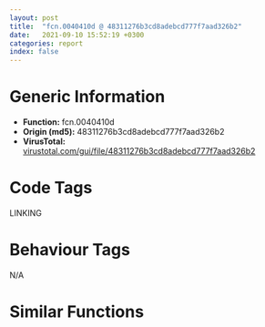 ```yaml
---
layout: post
title:  "fcn.0040410d @ 48311276b3cd8adebcd777f7aad326b2"
date:   2021-09-10 15:52:19 +0300
categories: report
index: false
---
```


# Generic Information
- **Function:** fcn.0040410d
- **Origin (md5):** 48311276b3cd8adebcd777f7aad326b2
- **VirusTotal:** [virustotal.com/gui/file/48311276b3cd8adebcd777f7aad326b2][virustotal_ref]

# Code Tags
<span class="tag" id="LINKING">LINKING</span>


# Behaviour Tags
<span class="bhv-tag" id="na">N/A</span>

# Similar Functions
<script type="text/javascript" src="https://www.gstatic.com/charts/loader.js"></script>
<script type="text/javascript">

    google.charts.load('current', {'packages':['corechart']});
    google.charts.setOnLoadCallback(drawChart);

    function drawChart() {
    var data = new google.visualization.DataTable();
        data.addColumn('number', 'X');
        data.addColumn('number', 'Y');
        data.addColumn({type: 'string', role: 'tooltip', 'p': {'html': true}});
        data.addColumn({'type': 'string', 'role': 'style'});
        
        data.addRows([
    [27.1927490234375, -9.136716842651367, '<b><a href="/report/fcn.0040410d@48311276b3cd8adebcd777f7aad326b2">fcn.0040410d</a><br>@48311276b3cd8adebcd777f7aad326b2</b><br>push ebp<br>mov ebp, esp<br>cmp byte[ebp+8], 0<br>jne 0x40413d<br>push esi<br>mov esi, 0x4a1bc0<br>cmp dword[esi], 0<br>je 0x404131<br>cmp dword[esi], 0xffffffff<br>je 0x40412e<br>push dword[esi]<br>call dword[sym.imp.KERNEL32.dll_FreeLibrary]<br>and dword[esi], 0<br>add esi, 4<br>cmp esi, 0x4a1bd0<br>jne 0x40411c<br>pop esi<br>pop ebp<br>ret <br><eoc> ', 'point { fill-color: #e0440e; }'],
[-98.1163558959961, -125.8592300415039, '<b><a href="/report/fcn.004667f0@394c28c779b535ac47055481e5ab2427">fcn.004667f0</a><br>@394c28c779b535ac47055481e5ab2427</b><br>push ebp<br>mov ebp, esp<br>cmp byte[ebp+8], 0<br>jne 0x466820<br>push esi<br>mov esi, 0x49eae8<br>cmp dword[esi], 0<br>je 0x466814<br>cmp dword[esi], 0xffffffff<br>je 0x466811<br>push dword[esi]<br>call dword[sym.imp.KERNEL32.dll_FreeLibrary]<br>and dword[esi], 0<br>add esi, 4<br>cmp esi, 0x49eaf4<br>jne 0x4667ff<br>pop esi<br>pop ebp<br>ret <br><eoc> ', 'null'],
[-14.487929344177246, 49.808589935302734, '<b><a href="/report/fcn.0041f7a2@835812ed365516de32516b9bf14b0450">fcn.0041f7a2</a><br>@835812ed365516de32516b9bf14b0450</b><br>push ebp<br>mov ebp, esp<br>cmp byte[ebp+8], 0<br>jne 0x41f7d2<br>push esi<br>mov esi, 0x4d7608<br>cmp dword[esi], 0<br>je 0x41f7c6<br>cmp dword[esi], 0xffffffff<br>je 0x41f7c3<br>push dword[esi]<br>call dword[sym.imp.KERNEL32.dll_FreeLibrary]<br>and dword[esi], 0<br>add esi, 4<br>cmp esi, 0x4d7614<br>jne 0x41f7b1<br>pop esi<br>pop ebp<br>ret <br><eoc> ', 'null'],
[25.308940887451172, 37.89192581176758, '<b><a href="/report/fcn.0040c3e9@a7fde220a04c8ad1ded25e571c4daa50">fcn.0040c3e9</a><br>@a7fde220a04c8ad1ded25e571c4daa50</b><br>push ebp<br>mov ebp, esp<br>cmp byte[ebp+8], 0<br>jne 0x40c419<br>push esi<br>mov esi, 0x426a04<br>cmp dword[esi], 0<br>je 0x40c40d<br>cmp dword[esi], 0xffffffff<br>je 0x40c40a<br>push dword[esi]<br>call dword[sym.imp.KERNEL32.dll_FreeLibrary]<br>and dword[esi], 0<br>add esi, 4<br>cmp esi, 0x426a14<br>jne 0x40c3f8<br>pop esi<br>pop ebp<br>ret <br><eoc> ', 'null'],
[67.26422882080078, -76.26293182373047, '<b><a href="/report/fcn.004667f0@3a017db0719485179e5931e1ff048b6a">fcn.004667f0</a><br>@3a017db0719485179e5931e1ff048b6a</b><br>push ebp<br>mov ebp, esp<br>cmp byte[ebp+8], 0<br>jne 0x466820<br>push esi<br>mov esi, 0x49eae8<br>cmp dword[esi], 0<br>je 0x466814<br>cmp dword[esi], 0xffffffff<br>je 0x466811<br>push dword[esi]<br>call dword[sym.imp.KERNEL32.dll_FreeLibrary]<br>and dword[esi], 0<br>add esi, 4<br>cmp esi, 0x49eaf4<br>jne 0x4667ff<br>pop esi<br>pop ebp<br>ret <br><eoc> ', 'null'],
[-20.445648193359375, -88.48915100097656, '<b><a href="/report/fcn.10006844@b74a1e462e0b6bacec09e2503391e156">fcn.10006844</a><br>@b74a1e462e0b6bacec09e2503391e156</b><br>push ebp<br>mov ebp, esp<br>cmp byte[ebp+8], 0<br>jne 0x10006874<br>push esi<br>mov esi, 0x1001ebd0<br>cmp dword[esi], 0<br>je 0x10006868<br>cmp dword[esi], 0xffffffff<br>je 0x10006865<br>push dword[esi]<br>call dword[sym.imp.KERNEL32.dll_FreeLibrary]<br>and dword[esi], 0<br>add esi, 4<br>cmp esi, 0x1001ebdc<br>jne 0x10006853<br>pop esi<br>pop ebp<br>ret <br><eoc> ', 'null'],
[52.44294738769531, 76.64231872558594, '<b><a href="/report/fcn.00405139@ea6f23b2cb496f8773ec04df5c0f8d87">fcn.00405139</a><br>@ea6f23b2cb496f8773ec04df5c0f8d87</b><br>push ebp<br>mov ebp, esp<br>cmp byte[ebp+8], 0<br>jne 0x405169<br>push esi<br>mov esi, 0x49bf04<br>cmp dword[esi], 0<br>je 0x40515d<br>cmp dword[esi], 0xffffffff<br>je 0x40515a<br>push dword[esi]<br>call dword[sym.imp.KERNEL32.dll_FreeLibrary]<br>and dword[esi], 0<br>add esi, 4<br>cmp esi, 0x49bf14<br>jne 0x405148<br>pop esi<br>pop ebp<br>ret <br><eoc> ', 'null'],
[-90.48540496826172, 59.870296478271484, '<b><a href="/report/fcn.00405139@03a5d7e745838b7e7a4c7d09dcb64e60">fcn.00405139</a><br>@03a5d7e745838b7e7a4c7d09dcb64e60</b><br>push ebp<br>mov ebp, esp<br>cmp byte[ebp+8], 0<br>jne 0x405169<br>push esi<br>mov esi, 0x49bf04<br>cmp dword[esi], 0<br>je 0x40515d<br>cmp dword[esi], 0xffffffff<br>je 0x40515a<br>push dword[esi]<br>call dword[sym.imp.KERNEL32.dll_FreeLibrary]<br>and dword[esi], 0<br>add esi, 4<br>cmp esi, 0x49bf14<br>jne 0x405148<br>pop esi<br>pop ebp<br>ret <br><eoc> ', 'null'],
[116.92402648925781, -51.299827575683594, '<b><a href="/report/fcn.0041f7b2@c0371bf2f84d37acabd30e547b4cc5fa">fcn.0041f7b2</a><br>@c0371bf2f84d37acabd30e547b4cc5fa</b><br>push ebp<br>mov ebp, esp<br>cmp byte[ebp+8], 0<br>jne 0x41f7e2<br>push esi<br>mov esi, 0x449608<br>cmp dword[esi], 0<br>je 0x41f7d6<br>cmp dword[esi], 0xffffffff<br>je 0x41f7d3<br>push dword[esi]<br>call dword[sym.imp.KERNEL32.dll_FreeLibrary]<br>and dword[esi], 0<br>add esi, 4<br>cmp esi, 0x449614<br>jne 0x41f7c1<br>pop esi<br>pop ebp<br>ret <br><eoc> ', 'null'],
[105.09366607666016, -120.9546890258789, '<b><a href="/report/fcn.0040bf21@b9e7701b101639a92238161f00b7471e">fcn.0040bf21</a><br>@b9e7701b101639a92238161f00b7471e</b><br>push ebp<br>mov ebp, esp<br>cmp byte[ebp+8], 0<br>jne 0x40bf51<br>push esi<br>mov esi, 0x42f5a4<br>cmp dword[esi], 0<br>je 0x40bf45<br>cmp dword[esi], 0xffffffff<br>je 0x40bf42<br>push dword[esi]<br>call dword[sym.imp.KERNEL32.dll_FreeLibrary]<br>and dword[esi], 0<br>add esi, 4<br>cmp esi, 0x42f5b0<br>jne 0x40bf30<br>pop esi<br>pop ebp<br>ret <br><eoc> ', 'null'],
[-46.76639175415039, 157.47732543945312, '<b><a href="/report/fcn.004762d4@2fcce874fb2a3a396274d2df89c397e3">fcn.004762d4</a><br>@2fcce874fb2a3a396274d2df89c397e3</b><br>push ebp<br>mov ebp, esp<br>cmp byte[ebp+8], 0<br>jne 0x476304<br>push esi<br>mov esi, 0x543300<br>cmp dword[esi], 0<br>je 0x4762f8<br>cmp dword[esi], 0xffffffff<br>je 0x4762f5<br>push dword[esi]<br>call dword[sym.imp.KERNEL32.dll_FreeLibrary]<br>and dword[esi], 0<br>add esi, 4<br>cmp esi, 0x54330c<br>jne 0x4762e3<br>pop esi<br>pop ebp<br>ret <br><eoc> ', 'null'],
[64.06818389892578, 150.44366455078125, '<b><a href="/report/fcn.0040bf21@2befdc6dad4b6936d78e65ffd5537599">fcn.0040bf21</a><br>@2befdc6dad4b6936d78e65ffd5537599</b><br>push ebp<br>mov ebp, esp<br>cmp byte[ebp+8], 0<br>jne 0x40bf51<br>push esi<br>mov esi, 0x42f5a4<br>cmp dword[esi], 0<br>je 0x40bf45<br>cmp dword[esi], 0xffffffff<br>je 0x40bf42<br>push dword[esi]<br>call dword[sym.imp.KERNEL32.dll_FreeLibrary]<br>and dword[esi], 0<br>add esi, 4<br>cmp esi, 0x42f5b0<br>jne 0x40bf30<br>pop esi<br>pop ebp<br>ret <br><eoc> ', 'null'],
[151.61073303222656, 90.27775573730469, '<b><a href="/report/fcn.00411127@597d9ee507d1b2a81775aa98c4a2271a">fcn.00411127</a><br>@597d9ee507d1b2a81775aa98c4a2271a</b><br>push ebp<br>mov ebp, esp<br>cmp byte[ebp+8], 0<br>jne 0x411157<br>push esi<br>mov esi, 0x63bf94<br>cmp dword[esi], 0<br>je 0x41114b<br>cmp dword[esi], 0xffffffff<br>je 0x411148<br>push dword[esi]<br>call dword[sym.imp.KERNEL32.dll_FreeLibrary]<br>and dword[esi], 0<br>add esi, 4<br>cmp esi, 0x63bfa4<br>jne 0x411136<br>pop esi<br>pop ebp<br>ret <br><eoc> ', 'null'],
[-2.442996025085449, -168.32711791992188, '<b><a href="/report/fcn.0040bf21@9060907d555cecab3519fcbc82318d7e">fcn.0040bf21</a><br>@9060907d555cecab3519fcbc82318d7e</b><br>push ebp<br>mov ebp, esp<br>cmp byte[ebp+8], 0<br>jne 0x40bf51<br>push esi<br>mov esi, 0x42f5a4<br>cmp dword[esi], 0<br>je 0x40bf45<br>cmp dword[esi], 0xffffffff<br>je 0x40bf42<br>push dword[esi]<br>call dword[sym.imp.KERNEL32.dll_FreeLibrary]<br>and dword[esi], 0<br>add esi, 4<br>cmp esi, 0x42f5b0<br>jne 0x40bf30<br>pop esi<br>pop ebp<br>ret <br><eoc> ', 'null'],
[182.09671020507812, -13.625361442565918, '<b><a href="/report/fcn.004366a6@c2f40b3bc10e39d3d975422ee4d09bab">fcn.004366a6</a><br>@c2f40b3bc10e39d3d975422ee4d09bab</b><br>push ebp<br>mov ebp, esp<br>cmp byte[ebp+8], 0<br>jne 0x4366d6<br>push esi<br>mov esi, 0x4f5b74<br>cmp dword[esi], 0<br>je 0x4366ca<br>cmp dword[esi], 0xffffffff<br>je 0x4366c7<br>push dword[esi]<br>call dword[sym.imp.KERNEL32.dll_FreeLibrary]<br>and dword[esi], 0<br>add esi, 4<br>cmp esi, 0x4f5b84<br>jne 0x4366b5<br>pop esi<br>pop ebp<br>ret <br><eoc> ', 'null'],
[27.07179832458496, -52.770545959472656, '<b><a href="/report/fcn.0040c4e1@8cf34c97b8222fae425942250641fcfd">fcn.0040c4e1</a><br>@8cf34c97b8222fae425942250641fcfd</b><br>push ebp<br>mov ebp, esp<br>cmp byte[ebp+8], 0<br>jne 0x40c511<br>push esi<br>mov esi, 0x4305a4<br>cmp dword[esi], 0<br>je 0x40c505<br>cmp dword[esi], 0xffffffff<br>je 0x40c502<br>push dword[esi]<br>call dword[sym.imp.KERNEL32.dll_FreeLibrary]<br>and dword[esi], 0<br>add esi, 4<br>cmp esi, 0x4305b0<br>jne 0x40c4f0<br>pop esi<br>pop ebp<br>ret <br><eoc> ', 'null'],
[-51.05462646484375, -17.654800415039062, '<b><a href="/report/fcn.0040bf21@31d828bf241be93b3ffe89cf3c313d44">fcn.0040bf21</a><br>@31d828bf241be93b3ffe89cf3c313d44</b><br>push ebp<br>mov ebp, esp<br>cmp byte[ebp+8], 0<br>jne 0x40bf51<br>push esi<br>mov esi, 0x42f5a4<br>cmp dword[esi], 0<br>je 0x40bf45<br>cmp dword[esi], 0xffffffff<br>je 0x40bf42<br>push dword[esi]<br>call dword[sym.imp.KERNEL32.dll_FreeLibrary]<br>and dword[esi], 0<br>add esi, 4<br>cmp esi, 0x42f5b0<br>jne 0x40bf30<br>pop esi<br>pop ebp<br>ret <br><eoc> ', 'null'],
[-43.78034973144531, 85.457275390625, '<b><a href="/report/fcn.004125e9@7dfa91bbba8f79a5b19b642937435ac0">fcn.004125e9</a><br>@7dfa91bbba8f79a5b19b642937435ac0</b><br>push ebp<br>mov ebp, esp<br>cmp byte[ebp+8], 0<br>jne 0x412619<br>push esi<br>mov esi, 0x4b7f9c<br>cmp dword[esi], 0<br>je 0x41260d<br>cmp dword[esi], 0xffffffff<br>je 0x41260a<br>push dword[esi]<br>call dword[sym.imp.KERNEL32.dll_FreeLibrary]<br>and dword[esi], 0<br>add esi, 4<br>cmp esi, 0x4b7fac<br>jne 0x4125f8<br>pop esi<br>pop ebp<br>ret <br><eoc> ', 'null'],
[-13.181536674499512, -40.40960693359375, '<b><a href="/report/fcn.004667f0@2a380710d2016aed75cfad6eacab1d1a">fcn.004667f0</a><br>@2a380710d2016aed75cfad6eacab1d1a</b><br>push ebp<br>mov ebp, esp<br>cmp byte[ebp+8], 0<br>jne 0x466820<br>push esi<br>mov esi, 0x49eae8<br>cmp dword[esi], 0<br>je 0x466814<br>cmp dword[esi], 0xffffffff<br>je 0x466811<br>push dword[esi]<br>call dword[sym.imp.KERNEL32.dll_FreeLibrary]<br>and dword[esi], 0<br>add esi, 4<br>cmp esi, 0x49eaf4<br>jne 0x4667ff<br>pop esi<br>pop ebp<br>ret <br><eoc> ', 'null'],
[109.0889892578125, 3.407670021057129, '<b><a href="/report/fcn.0040bf21@8db9fe0b752fe464ff1c81507df8551a">fcn.0040bf21</a><br>@8db9fe0b752fe464ff1c81507df8551a</b><br>push ebp<br>mov ebp, esp<br>cmp byte[ebp+8], 0<br>jne 0x40bf51<br>push esi<br>mov esi, 0x42f5a4<br>cmp dword[esi], 0<br>je 0x40bf45<br>cmp dword[esi], 0xffffffff<br>je 0x40bf42<br>push dword[esi]<br>call dword[sym.imp.KERNEL32.dll_FreeLibrary]<br>and dword[esi], 0<br>add esi, 4<br>cmp esi, 0x42f5b0<br>jne 0x40bf30<br>pop esi<br>pop ebp<br>ret <br><eoc> ', 'null'],
[25.381410598754883, -102.19134521484375, '<b><a href="/report/fcn.004169c0@5f763449465a14d1cdb5ea67e2f984d0">fcn.004169c0</a><br>@5f763449465a14d1cdb5ea67e2f984d0</b><br>push ebp<br>mov ebp, esp<br>cmp byte[ebp+8], 0<br>jne 0x4169f0<br>push esi<br>mov esi, 0x46032c<br>cmp dword[esi], 0<br>je 0x4169e4<br>cmp dword[esi], 0xffffffff<br>je 0x4169e1<br>push dword[esi]<br>call dword[sym.imp.KERNEL32.dll_FreeLibrary]<br>and dword[esi], 0<br>add esi, 4<br>cmp esi, 0x46033c<br>jne 0x4169cf<br>pop esi<br>pop ebp<br>ret <br><eoc> ', 'null'],
[68.87479400634766, -27.566320419311523, '<b><a href="/report/fcn.0041f7b2@5e50a67c7e8dbb50c23acbc92eb08f0e">fcn.0041f7b2</a><br>@5e50a67c7e8dbb50c23acbc92eb08f0e</b><br>push ebp<br>mov ebp, esp<br>cmp byte[ebp+8], 0<br>jne 0x41f7e2<br>push esi<br>mov esi, 0x449608<br>cmp dword[esi], 0<br>je 0x41f7d6<br>cmp dword[esi], 0xffffffff<br>je 0x41f7d3<br>push dword[esi]<br>call dword[sym.imp.KERNEL32.dll_FreeLibrary]<br>and dword[esi], 0<br>add esi, 4<br>cmp esi, 0x449614<br>jne 0x41f7c1<br>pop esi<br>pop ebp<br>ret <br><eoc> ', 'null'],
[62.8799934387207, 18.3576717376709, '<b><a href="/report/fcn.004667f0@6f3954a480bef11309decb3759df55ad">fcn.004667f0</a><br>@6f3954a480bef11309decb3759df55ad</b><br>push ebp<br>mov ebp, esp<br>cmp byte[ebp+8], 0<br>jne 0x466820<br>push esi<br>mov esi, 0x49eae8<br>cmp dword[esi], 0<br>je 0x466814<br>cmp dword[esi], 0xffffffff<br>je 0x466811<br>push dword[esi]<br>call dword[sym.imp.KERNEL32.dll_FreeLibrary]<br>and dword[esi], 0<br>add esi, 4<br>cmp esi, 0x49eaf4<br>jne 0x4667ff<br>pop esi<br>pop ebp<br>ret <br><eoc> ', 'null'],
[8.10379695892334, 94.19189453125, '<b><a href="/report/fcn.0040bf21@8fe319558c6f221efde51f3acc33b19c">fcn.0040bf21</a><br>@8fe319558c6f221efde51f3acc33b19c</b><br>push ebp<br>mov ebp, esp<br>cmp byte[ebp+8], 0<br>jne 0x40bf51<br>push esi<br>mov esi, 0x42f5a4<br>cmp dword[esi], 0<br>je 0x40bf45<br>cmp dword[esi], 0xffffffff<br>je 0x40bf42<br>push dword[esi]<br>call dword[sym.imp.KERNEL32.dll_FreeLibrary]<br>and dword[esi], 0<br>add esi, 4<br>cmp esi, 0x42f5b0<br>jne 0x40bf30<br>pop esi<br>pop ebp<br>ret <br><eoc> ', 'null'],
[-61.827945709228516, -63.847618103027344, '<b><a href="/report/fcn.0041f7a2@d9b85b9b67587bbf2112c62164413bd8">fcn.0041f7a2</a><br>@d9b85b9b67587bbf2112c62164413bd8</b><br>push ebp<br>mov ebp, esp<br>cmp byte[ebp+8], 0<br>jne 0x41f7d2<br>push esi<br>mov esi, 0x4d7608<br>cmp dword[esi], 0<br>je 0x41f7c6<br>cmp dword[esi], 0xffffffff<br>je 0x41f7c3<br>push dword[esi]<br>call dword[sym.imp.KERNEL32.dll_FreeLibrary]<br>and dword[esi], 0<br>add esi, 4<br>cmp esi, 0x4d7614<br>jne 0x41f7b1<br>pop esi<br>pop ebp<br>ret <br><eoc> ', 'null'],
[-53.719600677490234, 27.00074005126953, '<b><a href="/report/fcn.0040c3e9@0b073c89b077a27e3496540be7574e33">fcn.0040c3e9</a><br>@0b073c89b077a27e3496540be7574e33</b><br>push ebp<br>mov ebp, esp<br>cmp byte[ebp+8], 0<br>jne 0x40c419<br>push esi<br>mov esi, 0x426a04<br>cmp dword[esi], 0<br>je 0x40c40d<br>cmp dword[esi], 0xffffffff<br>je 0x40c40a<br>push dword[esi]<br>call dword[sym.imp.KERNEL32.dll_FreeLibrary]<br>and dword[esi], 0<br>add esi, 4<br>cmp esi, 0x426a14<br>jne 0x40c3f8<br>pop esi<br>pop ebp<br>ret <br><eoc> ', 'null'],
[94.53363800048828, 53.4654655456543, '<b><a href="/report/fcn.00408334@fca52b995e756cff97168f6fef94b37d">fcn.00408334</a><br>@fca52b995e756cff97168f6fef94b37d</b><br>push ebp<br>mov ebp, esp<br>cmp byte[ebp+8], 0<br>jne 0x408364<br>push esi<br>mov esi, 0x41c244<br>cmp dword[esi], 0<br>je 0x408358<br>cmp dword[esi], 0xffffffff<br>je 0x408355<br>push dword[esi]<br>call dword[sym.imp.KERNEL32.dll_FreeLibrary]<br>and dword[esi], 0<br>add esi, 4<br>cmp esi, 0x41c250<br>jne 0x408343<br>pop esi<br>pop ebp<br>ret <br><eoc> ', 'null'],
[-11.252224922180176, 5.287836074829102, '<b><a href="/report/fcn.0040c4e2@d59f9c4f445b9f980173dec064f55091">fcn.0040c4e2</a><br>@d59f9c4f445b9f980173dec064f55091</b><br>push ebp<br>mov ebp, esp<br>cmp byte[ebp+8], 0<br>jne 0x40c512<br>push esi<br>mov esi, 0x436fd8<br>cmp dword[esi], 0<br>je 0x40c506<br>cmp dword[esi], 0xffffffff<br>je 0x40c503<br>push dword[esi]<br>call dword[sym.imp.KERNEL32.dll_FreeLibrary]<br>and dword[esi], 0<br>add esi, 4<br>cmp esi, 0x436fe8<br>jne 0x40c4f1<br>pop esi<br>pop ebp<br>ret <br><eoc> ', 'null'],
[-110.1176528930664, -0.8065655827522278, '<b><a href="/report/fcn.004667f0@cd64783198de5872d050db281b6d529b">fcn.004667f0</a><br>@cd64783198de5872d050db281b6d529b</b><br>push ebp<br>mov ebp, esp<br>cmp byte[ebp+8], 0<br>jne 0x466820<br>push esi<br>mov esi, 0x49eae8<br>cmp dword[esi], 0<br>je 0x466814<br>cmp dword[esi], 0xffffffff<br>je 0x466811<br>push dword[esi]<br>call dword[sym.imp.KERNEL32.dll_FreeLibrary]<br>and dword[esi], 0<br>add esi, 4<br>cmp esi, 0x49eaf4<br>jne 0x4667ff<br>pop esi<br>pop ebp<br>ret <br><eoc> ', 'null'],
[-114.28972625732422, -29.455251693725586, '<b><a href="/report/fcn.0040bf21@41d541db4a17e11df1b616218be77825">fcn.0040bf21</a><br>@41d541db4a17e11df1b616218be77825</b><br>push ebp<br>mov ebp, esp<br>cmp byte[ebp+8], 0<br>jne 0x40bf51<br>push esi<br>mov esi, 0x42f5a4<br>cmp dword[esi], 0<br>je 0x40bf45<br>cmp dword[esi], 0xffffffff<br>je 0x40bf42<br>push dword[esi]<br>call dword[sym.imp.KERNEL32.dll_FreeLibrary]<br>and dword[esi], 0<br>add esi, 4<br>cmp esi, 0x42f5b0<br>jne 0x40bf30<br>pop esi<br>pop ebp<br>ret <br><eoc> ', 'null'],
[-147.64324951171875, -8.485851287841797, '<b><a href="/report/fcn.004667f0@da55f6ad71c51a7bfc62709434cb3d45">fcn.004667f0</a><br>@da55f6ad71c51a7bfc62709434cb3d45</b><br>push ebp<br>mov ebp, esp<br>cmp byte[ebp+8], 0<br>jne 0x466820<br>push esi<br>mov esi, 0x49eae8<br>cmp dword[esi], 0<br>je 0x466814<br>cmp dword[esi], 0xffffffff<br>je 0x466811<br>push dword[esi]<br>call dword[sym.imp.KERNEL32.dll_FreeLibrary]<br>and dword[esi], 0<br>add esi, 4<br>cmp esi, 0x49eaf4<br>jne 0x4667ff<br>pop esi<br>pop ebp<br>ret <br><eoc> ', 'null'],

        ]);

    var options = {
        title: 'Similarity Plot',
        legend: 'none',
        colors: ['#dedbd9', '#e6693e', '#ec8f6e', '#f3b49f', '#f6c7b6'],
        tooltip: {isHtml: true, trigger: 'both'},
        explorer: {
        actions: ["dragToZoom", "rightClickToReset"],
        },
        chartArea: {
        width: '80%',
        height: '80%'
        },
        width: '100%',
        height: '100%'
    };

    var chart = new google.visualization.ScatterChart(document.getElementById('chart_div'));

    chart.draw(data, options);
    }
    
</script>


<div id="chart_div" style="width: 100%px; height: 100%;"></div>

# Disassembled Code
{% highlight nasm %}

push ebp
mov ebp, esp
cmp byte[ebp+8], 0
jne 0x40413d
push esi
mov esi, 0x4a1bc0
cmp dword[esi], 0
je 0x404131
cmp dword[esi], 0xffffffff
je 0x40412e
push dword[esi]
call dword[sym.imp.KERNEL32.dll_FreeLibrary]
and dword[esi], 0
add esi, 4
cmp esi, 0x4a1bd0
jne 0x40411c
pop esi
pop ebp
ret

{% endhighlight %}

[virustotal_ref]: https://www.virustotal.com/gui/file/48311276b3cd8adebcd777f7aad326b2